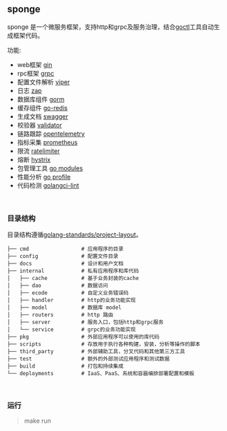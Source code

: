 ## sponge

sponge 是一个微服务框架，支持http和grpc及服务治理，结合[goctl](https://github.com/zhufuyi/goctl)工具自动生成框架代码。

功能:

- web框架 [gin](https://github.com/gin-gonic/gin)
- rpc框架 [grpc](https://github.com/grpc/grpc-go)
- 配置文件解析 [viper](https://github.com/spf13/viper)
- 日志 [zap](go.uber.org/zap)
- 数据库组件 [gorm](gorm.io/gorm)
- 缓存组件 [go-redis](github.com/go-redis/redis)
- 生成文档 [swagger](github.com/swaggo/swag)
- 校验器 [validator](github.com/go-playground/validator)
- 链路跟踪 [opentelemetry](go.opentelemetry.io/otel)
- 指标采集 [prometheus](github.com/prometheus/client_golang/prometheus)
- 限流 [ratelimiter](golang.org/x/time/rate)
- 熔断 [hystrix](github.com/afex/hystrix-go)
- 包管理工具 [go modules](https://github.com/golang/go/wiki/Modules)
- 性能分析 [go profile](https://go.dev/blog/pprof)
- 代码检测 [golangci-lint](https://github.com/golangci/golangci-lint)

<br>

### 目录结构

目录结构遵循[golang-standards/project-layout](https://github.com/golang-standards/project-layout)。

```
├── cmd                 # 应用程序的目录
├── config              # 配置文件目录
├── docs                # 设计和用户文档
├── internal            # 私有应用程序和库代码
│   ├── cache           # 基于业务封装的cache
│   ├── dao             # 数据访问
│   ├── ecode           # 自定义业务错误码
│   ├── handler         # http的业务功能实现
│   ├── model           # 数据库 model
│   ├── routers         # http 路由
│   ├── server          # 服务入口，包括http和grpc服务
│   └── service         # grpc的业务功能实现
├── pkg                 # 外部应用程序可以使用的库代码
├── scripts             # 存放用于执行各种构建，安装，分析等操作的脚本
├── third_party         # 外部辅助工具，分叉代码和其他第三方工具
├── test                # 额外的外部测试应用程序和测试数据
├── build               # 打包和持续集成
└── deployments         # IaaS、PaaS、系统和容器编排部署配置和模板
```

<br>

### 运行

> make run

